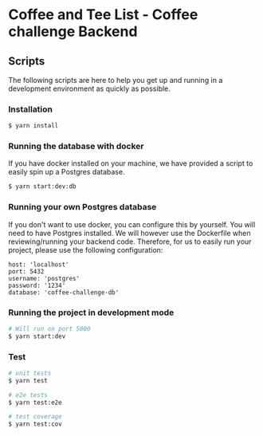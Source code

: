 # Coffee and Tee List - Coffee challenge Backend

## Scripts

The following scripts are here to help you get up and running in a development environment as quickly as possible.

### Installation

```bash
$ yarn install
```

### Running the database with docker

If you have docker installed on your machine, we have provided a script to easily spin up
a Postgres database.

```bash
$ yarn start:dev:db
```

### Running your own Postgres database

If you don't want to use docker, you can configure this by yourself. You will need to have Postgres installed. We will however use the Dockerfile when reviewing/running your backend code. Therefore, for us to easily run your project, please use the following configuration:

```
host: 'localhost'
port: 5432
username: 'postgres'
password: '1234'
database: 'coffee-challenge-db'
```

### Running the project in development mode

```bash
# Will run on port 5000
$ yarn start:dev
```

### Test

```bash
# unit tests
$ yarn test

# e2e tests
$ yarn test:e2e

# test coverage
$ yarn test:cov
```
